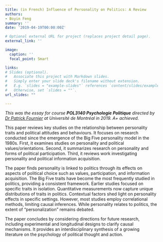 ```yaml
---
title: (in French) Influence of Personality on Politics: A Review
authors:
- Boyin Feng
summary: ''
date: '2019-04-19T00:00:00Z'

# Optional external URL for project (replaces project detail page).
external_link: ''

image: 
  caption: ''
  focal_point: Smart

links:
# Slides (optional).
#   Associate this project with Markdown slides.
#   Simply enter your slide deck's filename without extension.
#   E.g. `slides = "example-slides"` references `content/slides/example-slides.md`.
#   Otherwise, set `slides = ""`.
url_slides: ""

---
```

*This was the essay for course **POL3140 Psychologie Politique** directed by [Dr Patrick Fournier](https://scholar.google.com/citations?user=qPtFuS4AAAAJ&hl=en&oi=ao) at Université de Montréal in 2019. A+ achieved.*

This paper reviews key studies on the relationship between personality traits and political attitudes and behaviours. It focuses on research conducted since the emergence of the Big Five personality model in the 1980s. First, it examines studies on personality and political values/orientations. Second, it summarizes research on personality and forms of political participation. Third, it reviews work investigating personality and political information acquisition. 

The paper finds personality is linked to politics through its effects on aspects of political choice such as values, participation, and information acquisition. The Big Five traits have become the most frequently studied in politics, providing a consistent framework. Earlier studies focused on specific traits in isolation. Quantitative measurements now capture unique distributions of traits in politics. Contextual factors shed light on personality effects in specific settings. However, most studies employ correlational methods, limiting causal inferences. While personality relates to politics, the extent of “personalization” remains debated. 

The paper concludes by considering directions for future research, including experimental and longitudinal designs to clarify causal mechanisms. It provides an interdisciplinary synthesis of a growing literature on the psychology of political thought and action. 

